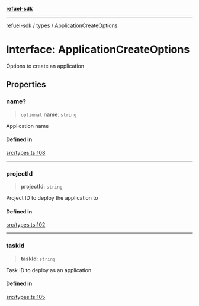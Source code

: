 [**refuel-sdk**](../../README.md)

***

[refuel-sdk](../../modules.md) / [types](../README.md) / ApplicationCreateOptions

# Interface: ApplicationCreateOptions

Options to create an application

## Properties

### name?

> `optional` **name**: `string`

Application name

#### Defined in

[src/types.ts:108](https://github.com/refuel-ai/refuel-sdk/blob/4c2ff8dd3473ca3a77a7beb7cac6d4e017c1d0e0/src/types.ts#L108)

***

### projectId

> **projectId**: `string`

Project ID to deploy the application to

#### Defined in

[src/types.ts:102](https://github.com/refuel-ai/refuel-sdk/blob/4c2ff8dd3473ca3a77a7beb7cac6d4e017c1d0e0/src/types.ts#L102)

***

### taskId

> **taskId**: `string`

Task ID to deploy as an application

#### Defined in

[src/types.ts:105](https://github.com/refuel-ai/refuel-sdk/blob/4c2ff8dd3473ca3a77a7beb7cac6d4e017c1d0e0/src/types.ts#L105)
